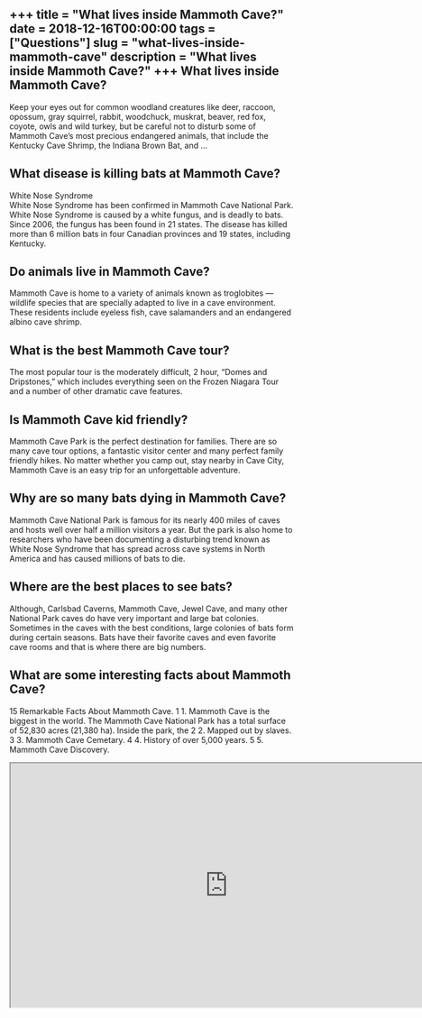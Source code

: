 +++
title = "What lives inside Mammoth Cave?"
date = 2018-12-16T00:00:00
tags = ["Questions"]
slug = "what-lives-inside-mammoth-cave"
description = "What lives inside Mammoth Cave?"
+++
What lives inside Mammoth Cave?
-------------------------------

Keep your eyes out for common woodland creatures like deer, raccoon, opossum, gray squirrel, rabbit, woodchuck, muskrat, beaver, red fox, coyote, owls and wild turkey, but be careful not to disturb some of Mammoth Cave’s most precious endangered animals, that include the Kentucky Cave Shrimp, the Indiana Brown Bat, and …

What disease is killing bats at Mammoth Cave?
---------------------------------------------

White Nose Syndrome  
White Nose Syndrome has been confirmed in Mammoth Cave National Park. White Nose Syndrome is caused by a white fungus, and is deadly to bats. Since 2006, the fungus has been found in 21 states. The disease has killed more than 6 million bats in four Canadian provinces and 19 states, including Kentucky.

Do animals live in Mammoth Cave?
--------------------------------

Mammoth Cave is home to a variety of animals known as troglobites — wildlife species that are specially adapted to live in a cave environment. These residents include eyeless fish, cave salamanders and an endangered albino cave shrimp.

What is the best Mammoth Cave tour?
-----------------------------------

The most popular tour is the moderately difficult, 2 hour, “Domes and Dripstones,” which includes everything seen on the Frozen Niagara Tour and a number of other dramatic cave features.

Is Mammoth Cave kid friendly?
-----------------------------

Mammoth Cave Park is the perfect destination for families. There are so many cave tour options, a fantastic visitor center and many perfect family friendly hikes. No matter whether you camp out, stay nearby in Cave City, Mammoth Cave is an easy trip for an unforgettable adventure.

Why are so many bats dying in Mammoth Cave?
-------------------------------------------

Mammoth Cave National Park is famous for its nearly 400 miles of caves and hosts well over half a million visitors a year. But the park is also home to researchers who have been documenting a disturbing trend known as White Nose Syndrome that has spread across cave systems in North America and has caused millions of bats to die.

Where are the best places to see bats?
--------------------------------------

Although, Carlsbad Caverns, Mammoth Cave, Jewel Cave, and many other National Park caves do have very important and large bat colonies. Sometimes in the caves with the best conditions, large colonies of bats form during certain seasons. Bats have their favorite caves and even favorite cave rooms and that is where there are big numbers.

What are some interesting facts about Mammoth Cave?
---------------------------------------------------

15 Remarkable Facts About Mammoth Cave. 1 1. Mammoth Cave is the biggest in the world. The Mammoth Cave National Park has a total surface of 52,830 acres (21,380 ha). Inside the park, the 2 2. Mapped out by slaves. 3 3. Mammoth Cave Cemetary. 4 4. History of over 5,000 years. 5 5. Mammoth Cave Discovery.

<iframe allow="accelerometer; autoplay; clipboard-write; encrypted-media; gyroscope; picture-in-picture" allowfullscreen="" class="__youtube_prefs__  epyt-is-override  no-lazyload" data-no-lazy="1" data-origheight="433" data-origwidth="770" data-skipgform_ajax_framebjll="" height="433" id="_ytid_34616" loading="lazy" src="https://www.youtube.com/embed/w-E3omSUroQ?enablejsapi=1&autoplay=0&cc_load_policy=0&cc_lang_pref=&iv_load_policy=1&loop=0&modestbranding=0&rel=1&fs=1&playsinline=0&autohide=2&theme=dark&color=red&controls=1&" title="YouTube player" width="770"></iframe>